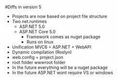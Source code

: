 #Diffs in version 5
+ Projects are now based on project file structure
+ Two net.runtimes
  + ASP.NET 5.0
  + ASP.NET Core 5.0
    + Framework comes as nuget package
    + Runs on linux
+ Unification MVC6 = ASP.NET + WebAPI
+ Dynamic compilation (Roslyn)
+ web.config = project.json
+ root folder wwwroot folder
+ In the future everything will be a nuget package
+ In the future ASP.NET wont require VS or windows